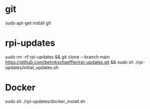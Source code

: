 # git

  sudo apt-get install git

# rpi-updates

  sudo rm -rf rpi-updates && git clone --branch main https://github.com/behnkschaeffler/rpi-updates.git && sudo sh ./rpi-updates/initial_updates.sh
  
# Docker
  
  sudo sh ./rpi-updates/docker_install.sh

